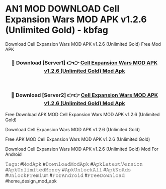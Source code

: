 # AN1 MOD DOWNLOAD Cell Expansion Wars MOD APK v1.2.6 (Unlimited Gold) - kbfag
Download Cell Expansion Wars MOD APK v1.2.6 (Unlimited Gold) Free Mod APK

<div align="center">
<h3>🔴 Download [Server1] 👉👉 <a href="https://apk-comot.site?title=Cell_Expansion_Wars_MOD_APK_v1.2.6_(Unlimited_Gold)">Cell Expansion Wars MOD APK v1.2.6 (Unlimited Gold) Mod Apk</a></h3><br>

<h3>🔴 Download [Server2] 👉👉 <a href="https://apk-comot.site?title=Cell_Expansion_Wars_MOD_APK_v1.2.6_(Unlimited_Gold)">Cell Expansion Wars MOD APK v1.2.6 (Unlimited Gold) Mod Apk</a></h3>
</div>


Free Download APK MOD Cell Expansion Wars MOD APK v1.2.6 (Unlimited Gold)

Download Cell Expansion Wars MOD APK v1.2.6 (Unlimited Gold) 

Free APK MOD Cell Expansion Wars MOD APK v1.2.6 (Unlimited Gold) 

Download Cell Expansion Wars MOD APK v1.2.6 (Unlimited Gold) Mod For Android

𝚃𝚊𝚐𝚜: #𝙼𝚘𝚍𝙰𝚙𝚔 #𝙳𝚘𝚠𝚗𝚕𝚘𝚊𝚍𝙼𝚘𝚍𝙰𝚙𝚔 #𝙰𝚙𝚔𝙻𝚊𝚝𝚎𝚜𝚝𝚅𝚎𝚛𝚜𝚒𝚘𝚗 #𝙰𝚙𝚔𝚄𝚗𝚕𝚒𝚖𝚒𝚝𝚎𝚍𝙼𝚘𝚗𝚎𝚢 #𝙰𝚙𝚔𝚄𝚗𝚕𝚘𝚌𝚔𝙰𝚕𝚕 #𝙰𝚙𝚔𝙽𝚘𝙰𝚍𝚜 #𝚄𝚗𝚕𝚘𝚌𝚔𝙿𝚛𝚎𝚖𝚒𝚞𝚖 #𝙵𝚘𝚛𝙰𝚗𝚍𝚛𝚘𝚒𝚍 #𝙵𝚛𝚎𝚎𝙳𝚘𝚠𝚗𝚕𝚘𝚊𝚍 #home_design_mod_apk